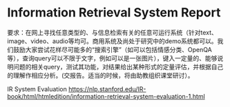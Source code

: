 # Information Retrieval System Report

要求：在网上寻找任意类型的、与信息检索有关的任意可运行系统（针对text、image、video、audio等均可。商用系统及尚处于研究中的demo系统都可以。我们鼓励大家尝试花样尽可能多的“搜索引擎”（如可以包括情感分类、OpenQA等），查询query可以不限于文字，例如可以是一张图片），键入一定量的、能够说明问题的相关query，测试其功能，对结果给出某种形式的定量评估，并根据自己的理解作相应分析。(交报告。适当的时候，将由助教组织课堂研讨）。

IR System Evaluation https://nlp.stanford.edu/IR-book/html/htmledition/information-retrieval-system-evaluation-1.html
